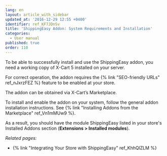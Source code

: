 ```yaml
---
lang: en
layout: article_with_sidebar
updated_at: '2016-12-29 12:55 +0400'
identifier: ref_KF7JDnSv
title: 'ShippingEasy Addon: System Requirements and Installation'
categories:
  - User manual
published: true
order: 110
---
```

To be able to successfully install and use the ShippingEasy addon, you need a working copy of X-Cart 5 installed on your server.

For correct operation, the addon requires the {% link "SEO-friendly URLs" ref_nJxrzFEZ %} feature to be enabled at your store. 

The addon can be obtained via X-Cart’s Marketplace.

To install and enable the addon on your system, follow the general addon installation instructions. See {% link "Installing Addons from the Marketplace" ref_Vn1mMUw9 %}.

As a result, you should have the module ShippingEasy listed in your store's Installed Addons section (**Extensions > Installed modules**). 

_Related pages:_

*   {% link "Integrating Your Store with ShippingEasy" ref_KhhQlZLM %}
